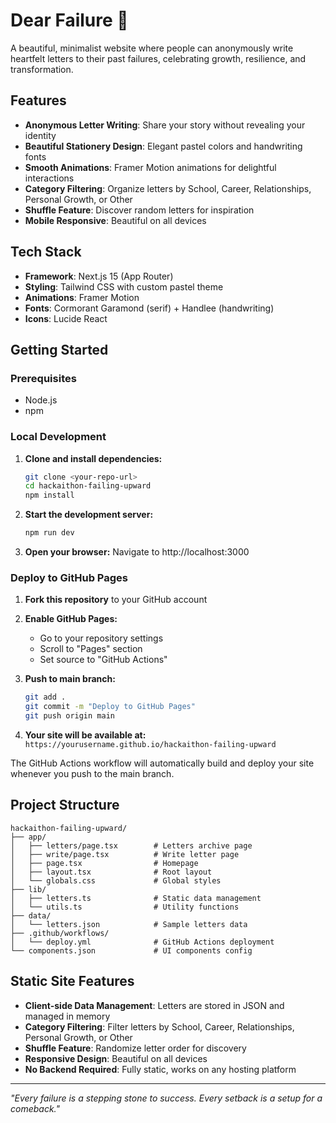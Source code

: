 # Dear Failure 💌

A beautiful, minimalist website where people can anonymously write heartfelt letters to their past failures, celebrating growth, resilience, and transformation.

## Features

- **Anonymous Letter Writing**: Share your story without revealing your identity
- **Beautiful Stationery Design**: Elegant pastel colors and handwriting fonts
- **Smooth Animations**: Framer Motion animations for delightful interactions
- **Category Filtering**: Organize letters by School, Career, Relationships, Personal Growth, or Other
- **Shuffle Feature**: Discover random letters for inspiration
- **Mobile Responsive**: Beautiful on all devices

## Tech Stack

- **Framework**: Next.js 15 (App Router)
- **Styling**: Tailwind CSS with custom pastel theme
- **Animations**: Framer Motion
- **Fonts**: Cormorant Garamond (serif) + Handlee (handwriting)
- **Icons**: Lucide React

## Getting Started

### Prerequisites

- Node.js
- npm

### Local Development

1. **Clone and install dependencies:**
   ```bash
   git clone <your-repo-url>
   cd hackaithon-failing-upward
   npm install
   ```

2. **Start the development server:**
   ```bash
   npm run dev
   ```

3. **Open your browser:**
   Navigate to http://localhost:3000

### Deploy to GitHub Pages

1. **Fork this repository** to your GitHub account

2. **Enable GitHub Pages:**
   - Go to your repository settings
   - Scroll to "Pages" section
   - Set source to "GitHub Actions"

3. **Push to main branch:**
   ```bash
   git add .
   git commit -m "Deploy to GitHub Pages"
   git push origin main
   ```

4. **Your site will be available at:**
   `https://yourusername.github.io/hackaithon-failing-upward`

The GitHub Actions workflow will automatically build and deploy your site whenever you push to the main branch.

## Project Structure

```
hackaithon-failing-upward/
├── app/
│   ├── letters/page.tsx        # Letters archive page
│   ├── write/page.tsx          # Write letter page
│   ├── page.tsx                # Homepage
│   ├── layout.tsx              # Root layout
│   └── globals.css             # Global styles
├── lib/
│   ├── letters.ts              # Static data management
│   └── utils.ts                # Utility functions
├── data/
│   └── letters.json            # Sample letters data
├── .github/workflows/
│   └── deploy.yml              # GitHub Actions deployment
└── components.json             # UI components config
```
## Static Site Features

- **Client-side Data Management**: Letters are stored in JSON and managed in memory
- **Category Filtering**: Filter letters by School, Career, Relationships, Personal Growth, or Other
- **Shuffle Feature**: Randomize letter order for discovery
- **Responsive Design**: Beautiful on all devices
- **No Backend Required**: Fully static, works on any hosting platform

---

*"Every failure is a stepping stone to success. Every setback is a setup for a comeback."*
